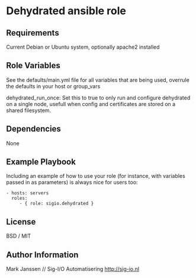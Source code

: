 Dehydrated ansible role
=======================

Requirements
------------

Current Debian or Ubuntu system, optionally apache2 installed

Role Variables
--------------

See the defaults/main.yml file for all variables that are being used, overrule the defaults
in your host or group_vars

dehydrated_run_once:    Set this to true to only run and configure dehydrated on a single node, usefull when config and certificates are stored on a shared filesystem.

Dependencies
------------

None

Example Playbook
----------------

Including an example of how to use your role (for instance, with variables passed in as parameters) is always nice for users too:

    - hosts: servers
      roles:
         - { role: sigio.dehydrated }

License
-------

BSD / MIT

Author Information
------------------

Mark Janssen // Sig-I/O Automatisering
http://sig-io.nl

